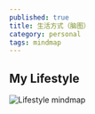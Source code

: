```yaml
---
published: true
title: 生活方式（脑图）
category: personal
tags: mindmap
---
```

## My Lifestyle

![Lifestyle mindmap]({{site.baseurl}}/https://goooooouwa.fun:8143/static/images/lifestyle-mindmap.png)

